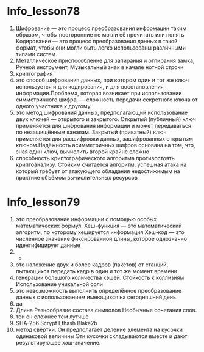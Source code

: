 # Info_lesson78
1. Шифрование — это процесс преобразования информации таким образом, чтобы посторонние не могли её прочитать или понять Кодирование — это процесс преобразования данных в такой формат, чтобы они могли быть легко использованы различными типами систем.
2. Металлическое приспособление для запирания и отпирания замка, Ручной инструмент, Музыкальный знак в начале нотной строки
3. криптография
4. это способ шифрования данных, при котором один и тот же ключ используется и для кодирования, и для восстановления информации.Проблема, которая возникает при использовании симметричного шифра, — сложность передачи секретного ключа от одного участника к другому.
5. это метод шифрования данных, предполагающий использование двух ключей — открытого и закрытого. Открытый (публичный) ключ применяется для шифрования информации и может передаваться по незащищённым каналам. Закрытый (приватный) ключ применяется для расшифровки данных, зашифрованных открытым ключом.Надёжность асимметричных шифров основана на том, что, зная один ключ, вычислить второй крайне сложно
6. способность криптографического алгоритма противостоять криптоанализу. Стойким считается алгоритм, успешная атака на который требует от атакующего обладания недостижимым на практике объёмом вычислительных ресурсов


# Info_lesson79

1. это преобразование информации с помощью особых математических формул. Хеш-функция — это математический алгоритм, по которому хешируется информация Хэш-код — это численное значение фиксированной длины, которое однозначно идентифицирует данные
2. -
3. это наложение двух и более кадров (пакетов) от станций, пытающихся передать кадр в один и тот же момент времени
4. генерации большого количества хэшей. Стойкость к коллизиям Использование уникальной соли
5. это невозможность выполнить определённое преобразование данных с использованием имеющихся на сегодняшний день
6. да
7.  Длина  Разнообразие состава символов  Необычные сочетания слов.
8.  теи он сложнее тем лутчше
9.  SHA-256 Scrypt Ethash Blake2b
10.  метод свёртки. Он предполагает деление элемента на кусочки одинаковой величины Эти кусочки складываются вместе и дают результирующее хэш-значение.
